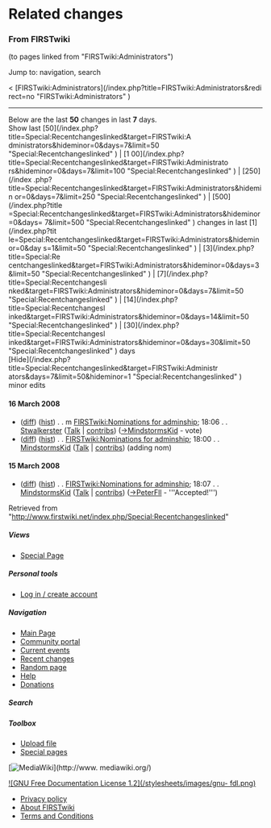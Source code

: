 # Related changes

### From FIRSTwiki

(to pages linked from "FIRSTwiki:Administrators")

Jump to: navigation, search

&lt; [FIRSTwiki:Administrators](/index.php?title=FIRSTwiki:Administrators&redi
rect=no "FIRSTwiki:Administrators" )  

* * *

Below are the last **50** changes in last **7** days.  
Show last [50](/index.php?title=Special:Recentchangeslinked&target=FIRSTwiki:A
dministrators&hideminor=0&days=7&limit=50 "Special:Recentchangeslinked" ) | [1
00](/index.php?title=Special:Recentchangeslinked&target=FIRSTwiki:Administrato
rs&hideminor=0&days=7&limit=100 "Special:Recentchangeslinked" ) | [250](/index
.php?title=Special:Recentchangeslinked&target=FIRSTwiki:Administrators&hidemin
or=0&days=7&limit=250 "Special:Recentchangeslinked" ) | [500](/index.php?title
=Special:Recentchangeslinked&target=FIRSTwiki:Administrators&hideminor=0&days=
7&limit=500 "Special:Recentchangeslinked" ) changes in last [1](/index.php?tit
le=Special:Recentchangeslinked&target=FIRSTwiki:Administrators&hideminor=0&day
s=1&limit=50 "Special:Recentchangeslinked" ) | [3](/index.php?title=Special:Re
centchangeslinked&target=FIRSTwiki:Administrators&hideminor=0&days=3&limit=50
"Special:Recentchangeslinked" ) | [7](/index.php?title=Special:Recentchangesli
nked&target=FIRSTwiki:Administrators&hideminor=0&days=7&limit=50
"Special:Recentchangeslinked" ) | [14](/index.php?title=Special:Recentchangesl
inked&target=FIRSTwiki:Administrators&hideminor=0&days=14&limit=50
"Special:Recentchangeslinked" ) | [30](/index.php?title=Special:Recentchangesl
inked&target=FIRSTwiki:Administrators&hideminor=0&days=30&limit=50
"Special:Recentchangeslinked" ) days  
[Hide](/index.php?title=Special:Recentchangeslinked&target=FIRSTwiki:Administr
ators&days=7&limit=50&hideminor=1 "Special:Recentchangeslinked" ) minor edits

#### 16 March 2008

  * ([diff](/index.php?title=FIRSTwiki:Nominations_for_adminship&curid=2193&diff=66987&oldid=66986 "FIRSTwiki:Nominations for adminship" )) ([hist](/index.php?title=FIRSTwiki:Nominations_for_adminship&curid=2193&action=history "FIRSTwiki:Nominations for adminship" )) . . m [FIRSTwiki:Nominations for adminship](/index.php/FIRSTwiki:Nominations_for_adminship "FIRSTwiki:Nominations for adminship" ); 18:06 . . [Stwalkerster](/index.php/User:Stwalkerster "User:Stwalkerster" ) ([Talk](/index.php?title=User_talk:Stwalkerster&action=edit "User talk:Stwalkerster" ) | [contribs](/index.php?title=Special:Contributions&target=Stwalkerster "Special:Contributions" )) ([→](/index.php/FIRSTwiki:Nominations_for_adminship#User:MindstormsKid.7CMindstormsKid "FIRSTwiki:Nominations for adminship" )[MindstormsKid](/index.php/User:MindstormsKid "User:MindstormsKid" ) - vote)
  * ([diff](/index.php?title=FIRSTwiki:Nominations_for_adminship&curid=2193&diff=66986&oldid=66942 "FIRSTwiki:Nominations for adminship" )) ([hist](/index.php?title=FIRSTwiki:Nominations_for_adminship&curid=2193&action=history "FIRSTwiki:Nominations for adminship" )) . . [FIRSTwiki:Nominations for adminship](/index.php/FIRSTwiki:Nominations_for_adminship "FIRSTwiki:Nominations for adminship" ); 18:00 . . [MindstormsKid](/index.php/User:MindstormsKid "User:MindstormsKid" ) ([Talk](/index.php?title=User_talk:MindstormsKid&action=edit "User talk:MindstormsKid" ) | [contribs](/index.php?title=Special:Contributions&target=MindstormsKid "Special:Contributions" )) (adding nom)

#### 15 March 2008

  * ([diff](/index.php?title=FIRSTwiki:Nominations_for_adminship&curid=2193&diff=66942&oldid=42659 "FIRSTwiki:Nominations for adminship" )) ([hist](/index.php?title=FIRSTwiki:Nominations_for_adminship&curid=2193&action=history "FIRSTwiki:Nominations for adminship" )) . . [FIRSTwiki:Nominations for adminship](/index.php/FIRSTwiki:Nominations_for_adminship "FIRSTwiki:Nominations for adminship" ); 18:07 . . [MindstormsKid](/index.php/User:MindstormsKid "User:MindstormsKid" ) ([Talk](/index.php?title=User_talk:MindstormsKid&action=edit "User talk:MindstormsKid" ) | [contribs](/index.php?title=Special:Contributions&target=MindstormsKid "Special:Contributions" )) ([→](/index.php/FIRSTwiki:Nominations_for_adminship#User:PeterFll.7CPeterFll_-_.27.27.27Accepted.21.27.27.27 "FIRSTwiki:Nominations for adminship" )[PeterFll](/index.php/User:PeterFll "User:PeterFll" ) \- '''Accepted!''')

Retrieved from
"<http://www.firstwiki.net/index.php/Special:Recentchangeslinked>"

##### Views

  * [Special Page](/index.php/Special:Recentchangeslinked/FIRSTwiki:Administrators)

##### Personal tools

  * [Log in / create account](/index.php?title=Special:Userlogin&returnto=Special:Recentchangeslinked)

[](/index.php/Main_Page "Main Page" )

##### Navigation

  * [Main Page](/index.php/Main_Page)
  * [Community portal](/index.php/FIRSTwiki:Community_portal)
  * [Current events](/index.php/Current_events)
  * [Recent changes](/index.php/Special:Recentchanges)
  * [Random page](/index.php/Special:Random)
  * [Help](/index.php/Help:Contents)
  * [Donations](/index.php/FIRSTwiki:Site_support)

##### Search



##### Toolbox

  * [Upload file](/index.php/Special:Upload)
  * [Special pages](/index.php/Special:Specialpages)

[![MediaWiki](/skins/common/images/poweredby_mediawiki_88x31.png)](http://www.
mediawiki.org/)

[![GNU Free Documentation License 1.2](/stylesheets/images/gnu-
fdl.png)](http://www.gnu.org/copyleft/fdl.html)

  * [Privacy policy](/index.php/FIRSTwiki:Privacy_policy "FIRSTwiki:Privacy policy" )
  * [About FIRSTwiki](/index.php/FIRSTwiki:About "FIRSTwiki:About" )
  * [Terms and Conditions](/index.php/FIRSTwiki:Terms_and_conditions "FIRSTwiki:Terms and conditions" )

